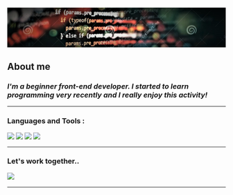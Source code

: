   
![](images/javascript.jpg)
  
## About me
###  ___I'm a beginner front-end developer. I started to learn programming very recently and I really enjoy this activity!___
___
### Languages and Tools :
![](https://img.shields.io/badge/-HTML-080908?style=for-the-badge&logo=html5) ![](https://img.shields.io/badge/-CSS-080908?style=for-the-badge&logo=css3)
![](https://img.shields.io/badge/-javascript-080908?style=for-the-badge&logo=javascript) ![](https://img.shields.io/badge/-react-080908?style=for-the-badge&logo=React.js)
___
### Let's work together..

[![](https://img.shields.io/badge/-linkedin-0077B5?style=for-the-badge&logo=linkedin)](https://linkedin.com/in/-376714198/)
___
